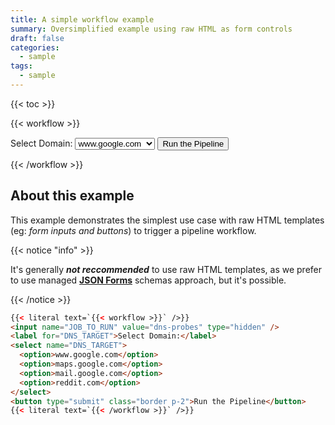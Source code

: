 ```yaml
---
title: A simple workflow example
summary: Oversimplified example using raw HTML as form controls
draft: false
categories:
  - sample
tags:
  - sample
---
```


{{< toc >}}

{{< workflow >}}

<div>  
  <input name="JOB_TO_RUN" value="dns-probes" type="hidden" >
  <label for="DNS_TARGET">Select Domain:</label>
  <select name="DNS_TARGET">
    <option>www.google.com</option>
    <option>maps.google.com</option>
    <option>mail.google.com</option>
    <option>reddit.com</option>
  </select>
  <button type="submit" class="border p-2">Run the Pipeline</button>
</div>

{{< /workflow >}}

## About this example 

This example demonstrates the simplest use case with raw HTML templates (eg: _form inputs and buttons_) to trigger a pipeline workflow.

{{< notice "info" >}}

It's generally **_not reccommended_** to use raw HTML templates, as we prefer to use managed [**JSON Forms**](../json-forms) schemas approach, but it's possible.

{{< /notice >}}

```html
{{< literal text=`{{< workflow >}}` />}}
<input name="JOB_TO_RUN" value="dns-probes" type="hidden" />
<label for="DNS_TARGET">Select Domain:</label>
<select name="DNS_TARGET">
  <option>www.google.com</option>
  <option>maps.google.com</option>
  <option>mail.google.com</option>
  <option>reddit.com</option>
</select>
<button type="submit" class="border p-2">Run the Pipeline</button>
{{< literal text=`{{< /workflow >}}` />}}
```
